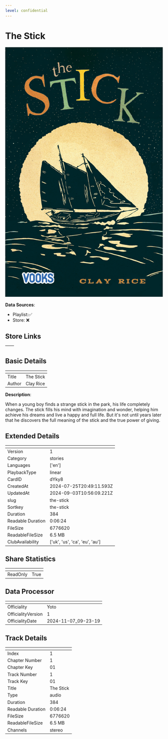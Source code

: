 ```yaml
---
level: confidential
---
```

# The Stick

![card_[dYky8].png](../../img/cards/card_[dYky8].png)

**Data Sources**: 

- Playlist:✅
- Store: ❌


## Store Links

| <!-- --> | <!-- --> |
| - | - |


## Basic Details

| <!-- --> | <!-- --> |
| - | - |
| Title | The Stick |
| Author | Clay Rice |

**Description**:

When a young boy finds a strange stick in the park, his life completely changes. The stick fills his mind with imagination and wonder, helping him achieve his dreams and live a happy and full life. But it's not until years later that he discovers the full meaning of the stick and the true power of giving.


## Extended Details

| <!-- --> | <!-- --> |
| - | - |
| Version | 1 |
| Category | stories |
| Languages | ['en'] |
| PlaybackType | linear |
| CardID | dYky8 |
| CreatedAt | 2024-07-25T20:49:11.593Z |
| UpdatedAt | 2024-09-03T10:56:09.221Z |
| slug | the-stick |
| Sortkey | the-stick |
| Duration | 384 |
| Readable Duration | 0:06:24 |
| FileSize | 6776620 |
| ReadableFileSize | 6.5 MB |
| ClubAvailability | ['uk', 'us', 'ca', 'eu', 'au'] |


## Share Statistics

| <!-- --> | <!-- --> |
| - | - |
| ReadOnly | True |


## Data Processor

| <!-- --> | <!-- --> |
| - | - |
| Officiality | Yoto
| OfficialityVersion | 1
| OfficialityDate | 2024-11-07_09-23-19


## Track Details

| <!-- --> | <!-- --> |
| - | - |
| Index | 1 |
| Chapter Number | 1 |
| Chapter Key | 01 |
| Track Number | 1 |
| Track Key | 01 |
| Title | The Stick |
| Type | audio |
| Duration | 384 |
| Readable Duration | 0:06:24 |
| FileSize | 6776620 |
| ReadableFileSize | 6.5 MB |
| Channels | stereo |

